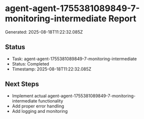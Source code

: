 # agent-agent-1755381089849-7-monitoring-intermediate Report

Generated: 2025-08-18T11:22:32.085Z

## Status
- Task: agent-agent-1755381089849-7-monitoring-intermediate
- Status: Completed
- Timestamp: 2025-08-18T11:22:32.085Z

## Next Steps
- Implement actual agent-agent-1755381089849-7-monitoring-intermediate functionality
- Add proper error handling
- Add logging and monitoring
